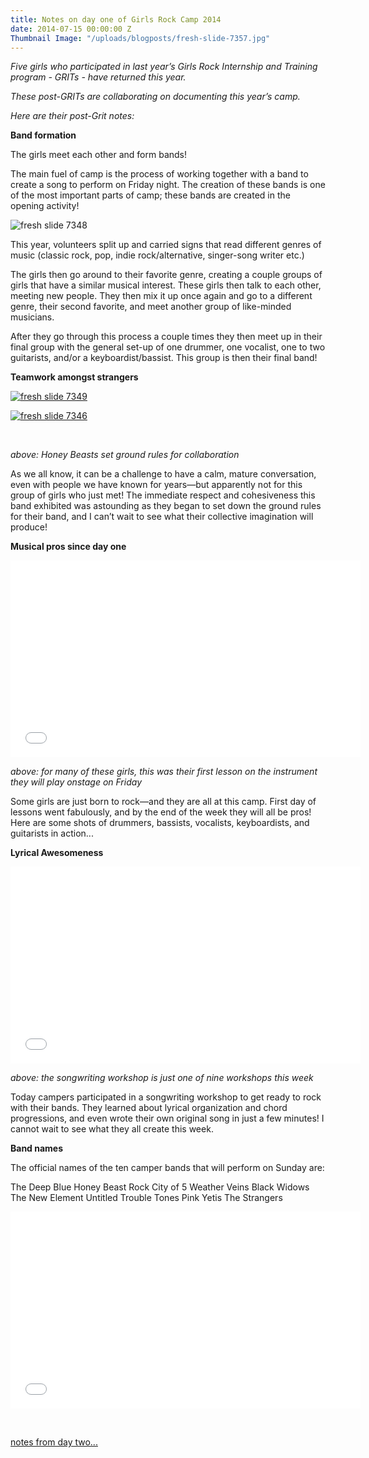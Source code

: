 ```yaml
---
title: Notes on day one of Girls Rock Camp 2014
date: 2014-07-15 00:00:00 Z
Thumbnail Image: "/uploads/blogposts/fresh-slide-7357.jpg"
---
```


_Five girls who participated in last year’s Girls Rock Internship and Training program - GRITs - have returned this year._

_These post-GRITs are collaborating on documenting this year’s camp._

_Here are their post-Grit notes:_

**Band formation**

The girls meet each other and form bands!

The main fuel of camp is the process of working together with a band to create a song to perform on Friday night. The creation of these bands is one of the most important parts of camp; these bands are created in the opening activity!

![fresh slide 7348](/uploads/blogposts/fresh-slide-73481.jpg)

This year, volunteers split up and carried signs that read different genres of music (classic rock, pop, indie rock/alternative, singer-song writer etc.)

The girls then go around to their favorite genre, creating a couple groups of girls that have a similar musical interest. These girls then talk to each other, meeting new people. They then mix it up once again and go to a different genre, their second favorite, and meet another group of like-minded musicians.

After they go through this process a couple times they then meet up in their final group with the general set-up of one drummer, one vocalist, one to two guitarists, and/or a keyboardist/bassist. This group is then their final band!

**Teamwork amongst strangers**

[![fresh slide 7349](/uploads/blogposts/fresh-slide-73491.jpg)](http://girlsrockri.org/wp-content/uploads/2014/07/fresh-slide-73491.jpg)

[![fresh slide 7346](/uploads/blogposts/fresh-slide-73461.jpg)](http://girlsrockri.org/wp-content/uploads/2014/07/fresh-slide-73461.jpg)

 

_above: Honey Beasts set ground rules for collaboration_

As we all know, it can be a challenge to have a calm, mature conversation, even with people we have known for years—but apparently not for this group of girls who just met! The immediate respect and cohesiveness this band exhibited was astounding as they began to set down the ground rules for their band, and I can’t wait to see what their collective imagination will produce!

**Musical pros since day one**

<iframe src="//www.youtube.com/embed/Pj0R502gqXs?rel=0" height="315" width="560" allowfullscreen frameborder="0"></iframe>

_above: for many of these girls, this was their first lesson on the instrument they will play onstage on Friday_

Some girls are just born to rock—and they are all at this camp. First day of lessons went fabulously, and by the end of the week they will all be pros! Here are some shots of drummers, bassists, vocalists, keyboardists, and guitarists in action...

**Lyrical Awesomeness**

<iframe src="//www.youtube.com/embed/e8-vmO2kTcI?rel=0" height="315" width="560" allowfullscreen frameborder="0"></iframe>

_above: the songwriting workshop is just one of nine workshops this week_

Today campers participated in a songwriting workshop to get ready to rock with their bands. They learned about lyrical organization and chord progressions, and even wrote their own original song in just a few minutes! I cannot wait to see what they all create this week.

**Band names**

The official names of the ten camper bands that will perform on Sunday are:

The Deep Blue Honey Beast Rock City of 5 Weather Veins Black Widows The New Element Untitled Trouble Tones Pink Yetis The Strangers

<iframe src="//www.youtube.com/embed/PfxHWt66jmc?rel=0" height="315" width="560" allowfullscreen frameborder="0"></iframe>

 

[notes from day two...](http://girlsrockri.org/notes-on-day-two-of-girls-rock-camp-2014/ "Notes on day two of Girls Rock Camp 2014")
